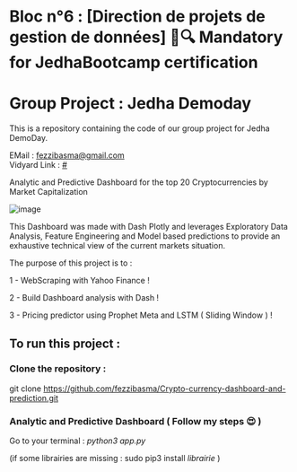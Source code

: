 # Bloc n°6 : [Direction de projets de gestion de données] 📁🔍 Mandatory for JedhaBootcamp certification
# Group Project : Jedha Demoday 

This is a repository containing the code of our group project for Jedha DemoDay.

EMail : fezzibasma@gmail.com                                                                                                                               
Vidyard Link : [#](https://secure.vidyard.com/organizations/2881175/players/jBCLJ9Q45DEHfBZ4uVZtUX?edit=true)

Analytic and Predictive Dashboard for the top 20 Cryptocurrencies by Market Capitalization

![image](https://user-images.githubusercontent.com/23299967/210820749-685f3983-2e89-45aa-8c54-fae17ba6d362.png)

This Dashboard was made with Dash Plotly and leverages Exploratory Data Analysis, Feature Engineering and Model based predictions to provide an exhaustive technical view of the current markets situation.


The purpose of this project is to : 

1 - WebScraping with Yahoo Finance !

2 - Build Dashboard analysis with Dash ! 
 
3 - Pricing predictor using Prophet Meta and LSTM ( Sliding Window ) !

## To run this project :

### Clone the repository :

  git clone https://github.com/fezzibasma/Crypto-currency-dashboard-and-prediction.git

### Analytic and Predictive Dashboard ( Follow my steps 😍 )
 
  Go to your terminal : *python3 app.py*

(if some librairies are missing : sudo pip3 install *librairie* )

